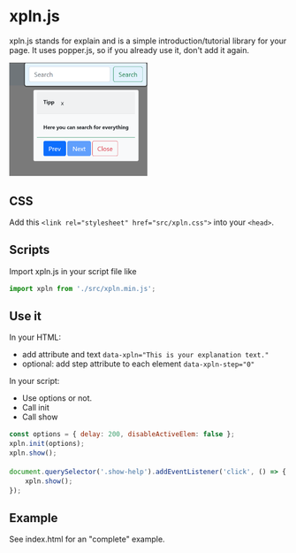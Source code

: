 # xpln.js

xpln.js stands for explain and is a simple introduction/tutorial library for your page.
It uses popper.js, so if you already use it, don't add it again.

<img src="doc/sample-1.png" width="250" >

## CSS
Add this `<link rel="stylesheet" href="src/xpln.css">` into your `<head>`.

## Scripts
Import xpln.js in your script file like 
```js
import xpln from './src/xpln.min.js';
```

## Use it
In your HTML:
- add attribute and text `data-xpln="This is your explanation text."`
- optional: add step attribute to each element `data-xpln-step="0"`

In your script:
- Use options or not.
- Call init
- Call show

```js
const options = { delay: 200, disableActiveElem: false };
xpln.init(options);
xpln.show();

document.querySelector('.show-help').addEventListener('click', () => {
    xpln.show();
});
```

## Example
See index.html for an "complete" example.
